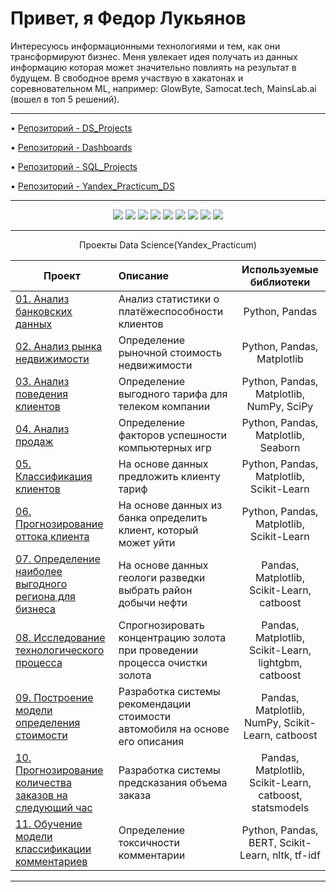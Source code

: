 Привет, я Федор Лукьянов
===============================
Интересуюсь информационными технологиями и тем, как они трансформируют бизнес. Меня увлекает идея получать из данных информацию которая может значительно повлиять на результат в будущем. В свободное время участвую в хакатонах и соревновательном ML, например: GlowByte, Samocat.tech, MainsLab.ai (вошел в топ 5 решений).

__________________________________________________________________________________________________________________________

• [Репозиторий - DS_Projects](https://github.com/FedorFlowers/Projects)

• [Репозиторий - Dashboards](https://github.com/FedorFlowers/Dashboards)

• [Репозиторий - SQL_Projects](https://github.com/FedorFlowers/PostgreSQL)

• [Репозиторий - Yandex_Practicum_DS](https://github.com/FedorFlowers/Y.P.-1)

__________________________________________________________________________________________________________________________


<p align="center">
  <img src="https://img.shields.io/badge/python-3670A0?style=for-the-badge&logo=python&logoColor=ffdd54" />
  <img src="https://img.shields.io/badge/postgres-%23316192.svg?style=for-the-badge&logo=postgresql&logoColor=white" />
  <img src="https://img.shields.io/badge/Plotly-%233F4F75.svg?style=for-the-badge&logo=plotly&logoColor=white" />
  <img src="https://img.shields.io/badge/SciPy-%230C55A5.svg?style=for-the-badge&logo=scipy&logoColor=%white" />
  <img src="https://img.shields.io/badge/numpy-%23013243.svg?style=for-the-badge&logo=numpy&logoColor=white" />
   <img src="https://img.shields.io/badge/pandas-%23150458.svg?style=for-the-badge&logo=pandas&logoColor=white" />
   <img src="https://img.shields.io/badge/scikit--learn-%23F7931E.svg?style=for-the-badge&logo=scikit-learn&logoColor=white" />
  <img src="https://img.shields.io/badge/Tableau-E97627?style=for-the-badge&logo=Tableau&logoColor=white" />
  <img src="https://img.shields.io/badge/github-%23121011.svg?style=for-the-badge&logo=github&logoColor=white" />
  
</p>

__________________________________________________________________________________________________________________________

<p align="center"> Проекты Data Science(Yandex_Practicum) </p align="center">


| **Проект** | **Описание** | **Используемые библиотеки** |
| -------------------- | :--------------------- |:---------------------------:|
| [01. Анализ банковских данных](https://github.com/FedorFlowers/Y.P.-1/blob/6767128708d4974dd258b4629c2fc6b00e4bfd3e/%D0%98%D1%81%D1%81%D0%BB%D0%B5%D0%B4%D0%BE%D0%B2%D0%B0%D0%BD%D0%B8%D0%B5_%D0%BD%D0%B0%D0%B4%D1%91%D0%B6%D0%BD%D0%BE%D1%81%D1%82%D0%B8_%D0%B7%D0%B0%D1%91%D0%BC%D1%89%D0%B8%D0%BA%D0%BE%D0%B2_%D0%BF%D1%80%D0%BE%D0%B5%D0%BA%D1%82%E2%84%961.ipynb)|Анализ статистики о платёжеспособности клиентов|Python, Pandas|
| [02. Анализ рынка недвижимости](https://github.com/FedorFlowers/Y.P.-1/blob/6767128708d4974dd258b4629c2fc6b00e4bfd3e/%D0%98%D1%81%D1%81%D0%BB%D0%B5%D0%B4%D0%BE%D0%B2%D0%B0%D0%BD%D0%B8%D0%B5_%D0%BE%D0%B1%D1%8A%D0%B5%D0%BA%D1%82%D0%BE%D0%B2_%D0%BD%D0%B5%D0%B4%D0%B2%D0%B8%D0%B6%D0%B8%D0%BC%D0%BE%D1%81%D1%82%D0%B8_%D0%BF%D1%80%D0%BE%D0%B5%D0%BA%D1%82%E2%84%962.ipynb)|Определение рыночной стоимость недвижимости|Python, Pandas, Matplotlib|
| [03. Анализ поведения клиентов](https://github.com/FedorFlowers/Y.P.-1/blob/6767128708d4974dd258b4629c2fc6b00e4bfd3e/%D0%9E%D0%BF%D1%80%D0%B5%D0%B4%D0%B5%D0%BB%D0%B5%D0%BD%D0%B8%D0%B5_%D0%BF%D0%B5%D1%80%D1%81%D0%BF%D0%B5%D0%BA%D1%82%D0%B8%D0%B2%D0%BD%D0%BE%D0%B3%D0%BE_%D1%82%D0%B0%D1%80%D0%B8%D1%84%D0%B0_%D0%B4%D0%BB%D1%8F_%D1%82%D0%B5%D0%BB%D0%B5%D0%BA%D0%BE%D0%BC-%D0%BA%D0%BE%D0%BC%D0%BF%D0%B0%D0%BD%D0%B8%D0%B8_%D0%BF%D1%80%D0%BE%D0%B5%D0%BA%D1%82%E2%84%963.ipynb)|Определение выгодного тарифа для телеком компании|Python, Pandas, Matplotlib, NumPy, SciPy|
| [04. Анализ продаж](https://github.com/FedorFlowers/Y.P.-1/blob/6767128708d4974dd258b4629c2fc6b00e4bfd3e/%D0%9E%D0%BF%D1%80%D0%B5%D0%B4%D0%B5%D0%BB%D0%B5%D0%BD%D0%B8%D0%B5_%D1%83%D1%81%D0%BF%D0%B5%D1%88%D0%BD%D0%BE%D1%81%D1%82%D0%B8_%D0%BA%D0%BE%D0%BC%D0%BF%D1%8C%D1%8E%D1%82%D0%B5%D1%80%D0%BD%D1%8B%D1%85_%D0%B8%D0%B3%D1%80_%D0%BF%D1%80%D0%BE%D0%B5%D0%BA%D1%82%E2%84%964.ipynb)|Определение факторов успешности компьютерных игр|Python, Pandas, Matplotlib, Seaborn|
| [05. Классификация клиентов](https://github.com/FedorFlowers/Y.P.-1/blob/6767128708d4974dd258b4629c2fc6b00e4bfd3e/%D0%A0%D0%B5%D0%BA%D0%BE%D0%BC%D0%B5%D0%BD%D0%B4%D0%B0%D1%86%D0%B8%D1%8F_%D1%82%D0%B0%D1%80%D0%B8%D1%84%D0%BE%D0%B2.ipynb)|На основе данных предложить клиенту тариф|Python, Pandas, Matplotlib, Scikit-Learn|
| [06. Прогнозирование оттока клиента](https://github.com/FedorFlowers/Y.P.-1/blob/6767128708d4974dd258b4629c2fc6b00e4bfd3e/%D0%9E%D1%82%D1%82%D0%BE%D0%BA%20%D0%BA%D0%BB%D0%B8%D0%B5%D0%BD%D1%82%D0%BE%D0%B2.ipynb)|На основе данных из банка определить клиент, который может уйти|Python, Pandas, Matplotlib, Scikit-Learn|
| [07. Определение наиболее выгодного региона для бизнеса](https://github.com/FedorFlowers/Y.P.-1/blob/6767128708d4974dd258b4629c2fc6b00e4bfd3e/%D0%92%D0%BE%D1%81%D1%81%D1%82%D0%B0%D0%BD%D0%BE%D0%B2%D0%BB%D0%B5%D0%BD%D0%B8%D0%B5%20%D0%B7%D0%BE%D0%BB%D0%BE%D1%82%D0%B0%20%D0%B8%D0%B7%20%D1%80%D1%83%D0%B4%D1%8B.ipynb)|На основе данных геологи разведки выбрать район добычи нефти|Pandas, Matplotlib, Scikit-Learn, catboost|
| [08. Исследование технологического процесса](https://github.com/FedorFlowers/Y.P.-1/blob/6767128708d4974dd258b4629c2fc6b00e4bfd3e/%D0%92%D0%BE%D1%81%D1%81%D1%82%D0%B0%D0%BD%D0%BE%D0%B2%D0%BB%D0%B5%D0%BD%D0%B8%D0%B5%20%D0%B7%D0%BE%D0%BB%D0%BE%D1%82%D0%B0%20%D0%B8%D0%B7%20%D1%80%D1%83%D0%B4%D1%8B.ipynb)|Спрогнозировать концентрацию золота при проведении процесса очистки золота|Pandas, Matplotlib, Scikit-Learn, lightgbm, catboost|
| [09. Построение модели определения стоимости](https://github.com/FedorFlowers/Y.P.-1/blob/6767128708d4974dd258b4629c2fc6b00e4bfd3e/%D0%9E%D0%BF%D1%80%D0%B5%D0%B4%D0%B5%D0%BB%D0%B5%D0%BD%D0%B8%D0%B5%20%D1%81%D1%82%D0%BE%D0%B8%D0%BC%D0%BE%D1%81%D1%82%D0%B8%20%D0%B0%D0%B2%D1%82%D0%BE%D0%BC%D0%BE%D0%B1%D0%B8%D0%BB%D0%B5%D0%B9.ipynb)|Разработка системы рекомендации стоимости автомобиля на основе его описания|Pandas, Matplotlib, NumPy, Scikit-Learn, catboost|
| [10. Прогнозирование количества заказов на следующий час](https://github.com/FedorFlowers/Y.P.-1/blob/6767128708d4974dd258b4629c2fc6b00e4bfd3e/%D0%9F%D1%80%D0%BE%D0%B3%D0%BD%D0%BE%D0%B7%D0%B8%D1%80%D0%BE%D0%B2%D0%B0%D0%BD%D0%B8%D0%B5%20%D0%B7%D0%B0%D0%BA%D0%B0%D0%B7%D0%BE%D0%B2%20%D1%82%D0%B0%D0%BA%D1%81%D0%B8.ipynb)|Разработка системы предсказания объема заказа|Pandas, Matplotlib, Scikit-Learn, catboost, statsmodels|
| [11. Обучение модели классификации комментариев](https://github.com/FedorFlowers/Y.P.-1/blob/6767128708d4974dd258b4629c2fc6b00e4bfd3e/%D0%9A%D0%BB%D0%B0%D1%81%D1%81%D0%B8%D1%84%D0%B8%D0%BA%D0%B0%D1%86%D0%B8%D1%8F%20%D0%BA%D0%BE%D0%BC%D0%BC%D0%B5%D0%BD%D1%82%D0%B0%D1%80%D0%B8%D0%B5%D0%B2%20%D0%BD%D0%B0%20%D0%BF%D0%BE%D0%B7%D0%B8%D1%82%D0%B8%D0%B2%D0%BD%D1%8B%D0%B5%20%D0%B8%20%D0%BD%D0%B5%D0%B3%D0%B0%D1%82%D0%B8%D0%B2%D0%BD%D1%8B%D0%B5.ipynb)|Определение токсичности комментарии|Python, Pandas, BERT, Scikit-Learn, nltk, tf-idf|

__________________________________________________________________________________________________________________________
